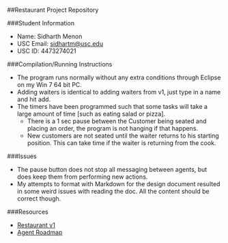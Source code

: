 ##Restaurant Project Repository

###Student Information
  + Name: Sidharth Menon
  + USC Email: sidhartm@usc.edu
  + USC ID: 4473274021


###Compilation/Running Instructions
  + The program runs normally without any extra conditions through Eclipse on my Win 7 64 bit PC.
  + Adding waiters is identical to adding waiters from v1, just type in a name and hit add. 
  + The timers have been programmed such that some tasks will take a large amount of time [such as eating salad or pizza].
    + There is a 1 sec pause between the Customer being seated and placing an order, the program is not hanging if that happens.
    + New customers are not seated until the waiter returns to his starting position. This can take time if the waiter is returning from the cook. 
  
###Issues
  + The pause button does not stop all messaging between agents, but does keep them from performing new actions. 
  + My attempts to format with Markdown for the design document resulted in some weird issues with reading the doc. All the content should be correct though. 

###Resources
  + [Restaurant v1](http://www-scf.usc.edu/~csci201/readings/restaurant-v1.html)
  + [Agent Roadmap](http://www-scf.usc.edu/~csci201/readings/agent-roadmap.html)
